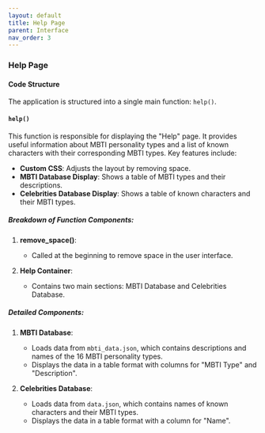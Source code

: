 ```yaml
---
layout: default
title: Help Page
parent: Interface
nav_order: 3
---
```

### Help Page
#### Code Structure
The application is structured into a single main function: `help()`.

#### `help()`
This function is responsible for displaying the "Help" page. It provides useful information about MBTI personality types and a list of known characters with their corresponding MBTI types. Key features include:

- **Custom CSS**: Adjusts the layout by removing space.
- **MBTI Database Display**: Shows a table of MBTI types and their descriptions.
- **Celebrities Database Display**: Shows a table of known characters and their MBTI types.

##### Breakdown of Function Components:

1. **remove_space()**:
    - Called at the beginning to remove space in the user interface.

2. **Help Container**:
    - Contains two main sections: MBTI Database and Celebrities Database.

##### Detailed Components:

1. **MBTI Database**:
    - Loads data from `mbti_data.json`, which contains descriptions and names of the 16 MBTI personality types.
    - Displays the data in a table format with columns for "MBTI Type" and "Description".

2. **Celebrities Database**:
    - Loads data from `data.json`, which contains names of known characters and their MBTI types.
    - Displays the data in a table format with a column for "Name".

